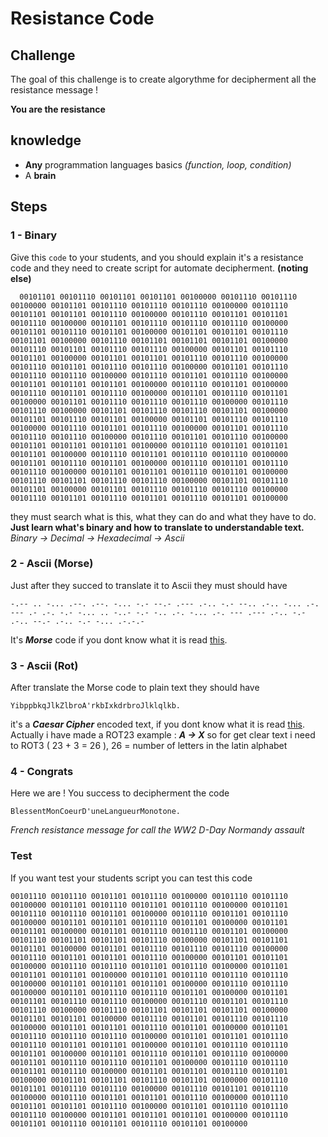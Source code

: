 # Resistance Code
## Challenge
The goal of this challenge is to create algorythme for decipherment all the resistance message !

**You are the resistance**

## knowledge
- **Any** programmation languages basics _(function, loop, condition)_
- A **brain**

## Steps
### 1 - Binary
  Give this `code` to your students,
  and you should explain it's a resistance code and they need to create script for automate decipherment. **(noting else)**
  ```binaire
    00101101 00101110 00101101 00101101 00100000 00101110 00101110 00100000 00101101 00101110 00101110 00101110 00100000 00101110 00101101 00101101 00101110 00100000 00101110 00101101 00101101 00101110 00100000 00101101 00101110 00101110 00101110 00100000 00101101 00101110 00101101 00100000 00101101 00101101 00101110 00101101 00100000 00101110 00101101 00101101 00101101 00100000 00101110 00101101 00101110 00101110 00100000 00101101 00101110 00101101 00100000 00101101 00101101 00101110 00101110 00100000 00101110 00101101 00101110 00101110 00100000 00101101 00101110 00101110 00101110 00100000 00101110 00101101 00101110 00100000 00101101 00101101 00101101 00100000 00101110 00101101 00100000 00101110 00101101 00101110 00100000 00101101 00101110 00101101 00100000 00101101 00101110 00101110 00101110 00100000 00101110 00101110 00100000 00101101 00101110 00101110 00101101 00100000 00101101 00101110 00101101 00100000 00101101 00101110 00101110 00100000 00101110 00101101 00101110 00100000 00101101 00101110 00101110 00101110 00100000 00101110 00101101 00101110 00100000 00101101 00101101 00101101 00100000 00101110 00101101 00101101 00101101 00100000 00101110 00101101 00101110 00101110 00100000 00101101 00101110 00101101 00100000 00101110 00101101 00101110 00101110 00100000 00101101 00101101 00101110 00101101 00100000 00101110 00101101 00101110 00101110 00100000 00101101 00101110 00101101 00100000 00101101 00101110 00101110 00101110 00100000 00101110 00101101 00101110 00101101 00101110 00101101 00100000
  ```
  they must search what is this, what they can do and what they have to do.
  **Just learn what's binary and how to translate to understandable text.**
  _Binary -> Decimal -> Hexadecimal -> Ascii_
### 2 - Ascii (Morse)
 Just after they succed to translate it to Ascii they must should have
 ```
 -.-- .. -... .--. .--. -... -.- --.- .--- .-.. -.- --.. .-.. -... .-. --- .- .-. -.- -... .. -..- -.- -.. .-. -... .-. --- .--- .-.. -.- .-.. --.- .-.. -.- -... .-.-.- 
 ```
 It's **_Morse_** code if you dont know what it is read [this](https://en.wikipedia.org/wiki/Morse_code).
### 3 - Ascii (Rot)
After translate the Morse code to plain text they should have
```
YibppbkqJlkZlbroA'rkbIxkdrbroJlklqlkb.
```
it's a **_Caesar Cipher_** encoded text, if you dont know what it is read [this](https://en.wikipedia.org/wiki/Caesar_cipher).
Actually i have made a ROT23  example : **_A -> X_**
so for get clear text i need to ROT3 ( 23 + 3 = 26 ), 26 = number of letters in the latin alphabet

### 4 - Congrats
Here we are !
You success to decipherment the code
```
BlessentMonCoeurD'uneLangueurMonotone.
```
_French resistance message for call the WW2 D-Day Normandy assault_



### Test
If you want test your students script you can test this code

```
00101110 00101110 00101101 00101110 00100000 00101110 00101110 00100000 00101101 00101110 00101101 00101110 00100000 00101101 00101110 00101110 00101101 00100000 00101110 00101101 00101110 00100000 00101101 00101101 00101110 00101101 00100000 00101101 00101101 00100000 00101101 00101110 00101110 00101101 00100000 00101110 00101101 00101101 00101110 00100000 00101101 00101101 00101101 00100000 00101101 00101110 00101110 00101110 00100000 00101110 00101101 00101101 00101110 00100000 00101101 00101101 00100000 00101110 00101110 00101101 00101110 00100000 00101101 00101101 00101101 00100000 00101101 00101110 00101110 00101110 00100000 00101101 00101101 00101101 00100000 00101110 00101110 00100000 00101101 00101110 00101110 00101101 00100000 00101101 00101101 00101110 00101110 00100000 00101110 00101101 00101110 00101110 00100000 00101110 00101101 00101101 00101101 00100000 00101101 00101101 00100000 00101110 00101101 00101110 00101110 00100000 00101101 00101101 00101110 00101101 00100000 00101101 00101110 00101110 00101110 00100000 00101101 00101101 00101110 00101110 00101101 00101101 00100000 00101101 00101110 00101110 00101101 00100000 00101101 00101110 00101101 00101110 00100000 00101101 00101110 00101110 00101101 00100000 00101110 00101110 00101101 00101110 00100000 00101101 00101101 00101110 00101101 00100000 00101101 00101101 00101110 00101101 00100000 00101110 00101101 00101110 00101110 00100000 00101110 00101101 00101110 00100000 00101110 00101101 00101101 00101110 00100000 00101110 00101101 00101101 00101110 00100000 00101101 00101110 00101110 00101110 00100000 00101101 00101101 00101101 00100000 00101110 00101101 00101110 00101101 00101110 00101101 00100000
```